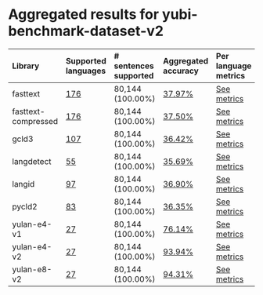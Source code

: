 # Aggregated results for yubi-benchmark-dataset-v2

| Library              | Supported languages                                                                                                                                                                      | # sentences supported   | Aggregated accuracy                                                                                                                                                      | Per language metrics                                                                                                                                                                               |
|:---------------------|:-----------------------------------------------------------------------------------------------------------------------------------------------------------------------------------------|:------------------------|:-------------------------------------------------------------------------------------------------------------------------------------------------------------------------|:---------------------------------------------------------------------------------------------------------------------------------------------------------------------------------------------------|
| fasttext             | [176](https://github.com/Yubi2Community/YubiAI/tree/benchmark/benchmark/results/yubi-benchmark-dataset-v2/fasttext/classification_performance_latn.md#supported-languages)            | 80,144 (100.00%)        | [37.97%](https://github.com/Yubi2Community/YubiAI/tree/benchmark/benchmark/results/yubi-benchmark-dataset-v2/fasttext/classification_performance_latn.md)             | [See metrics](https://github.com/Yubi2Community/YubiAI/tree/benchmark/benchmark/results/yubi-benchmark-dataset-v2/fasttext/classification_performance_latn.md#metrics-per-language)             |
| fasttext-compressed  | [176](https://github.com/Yubi2Community/YubiAI/tree/benchmark/benchmark/results/yubi-benchmark-dataset-v2/fasttext-compressed/classification_performance_latn.md#supported-languages) | 80,144 (100.00%)        | [37.50%](https://github.com/Yubi2Community/YubiAI/tree/benchmark/benchmark/results/yubi-benchmark-dataset-v2/fasttext-compressed/classification_performance_latn.md)  | [See metrics](https://github.com/Yubi2Community/YubiAI/tree/benchmark/benchmark/results/yubi-benchmark-dataset-v2/fasttext-compressed/classification_performance_latn.md#metrics-per-language)  |
| gcld3                | [107](https://github.com/Yubi2Community/YubiAI/tree/benchmark/benchmark/results/yubi-benchmark-dataset-v2/gcld3/classification_performance_latn.md#supported-languages)               | 80,144 (100.00%)        | [36.42%](https://github.com/Yubi2Community/YubiAI/tree/benchmark/benchmark/results/yubi-benchmark-dataset-v2/gcld3/classification_performance_latn.md)                | [See metrics](https://github.com/Yubi2Community/YubiAI/tree/benchmark/benchmark/results/yubi-benchmark-dataset-v2/gcld3/classification_performance_latn.md#metrics-per-language)                |
| langdetect           | [55](https://github.com/Yubi2Community/YubiAI/tree/benchmark/benchmark/results/yubi-benchmark-dataset-v2/langdetect/classification_performance_latn.md#supported-languages)           | 80,144 (100.00%)        | [35.69%](https://github.com/Yubi2Community/YubiAI/tree/benchmark/benchmark/results/yubi-benchmark-dataset-v2/langdetect/classification_performance_latn.md)           | [See metrics](https://github.com/Yubi2Community/YubiAI/tree/benchmark/benchmark/results/yubi-benchmark-dataset-v2/langdetect/classification_performance_latn.md#metrics-per-language)           |
| langid               | [97](https://github.com/Yubi2Community/YubiAI/tree/benchmark/benchmark/results/yubi-benchmark-dataset-v2/langid/classification_performance_latn.md#supported-languages)               | 80,144 (100.00%)        | [36.90%](https://github.com/Yubi2Community/YubiAI/tree/benchmark/benchmark/results/yubi-benchmark-dataset-v2/langid/classification_performance_latn.md)               | [See metrics](https://github.com/Yubi2Community/YubiAI/tree/benchmark/benchmark/results/yubi-benchmark-dataset-v2/langid/classification_performance_latn.md#metrics-per-language)               |
| pycld2               | [83](https://github.com/Yubi2Community/YubiAI/tree/benchmark/benchmark/results/yubi-benchmark-dataset-v2/pycld2/classification_performance_latn.md#supported-languages)               | 80,144 (100.00%)        | [36.35%](https://github.com/Yubi2Community/YubiAI/tree/benchmark/benchmark/results/yubi-benchmark-dataset-v2/pycld2/classification_performance_latn.md)               | [See metrics](https://github.com/Yubi2Community/YubiAI/tree/benchmark/benchmark/results/yubi-benchmark-dataset-v2/pycld2/classification_performance_latn.md#metrics-per-language)               |
| yulan-e4-v1    | [27](https://github.com/Yubi2Community/YubiAI/tree/benchmark/benchmark/results/yubi-benchmark-dataset-v2/yulan-e4-v1/classification_performance_latn.md#supported-languages)    | 80,144 (100.00%)        | [76.14%](https://github.com/Yubi2Community/YubiAI/tree/benchmark/benchmark/results/yubi-benchmark-dataset-v2/yulan-e4-v1/classification_performance_latn.md)    | [See metrics](https://github.com/Yubi2Community/YubiAI/tree/benchmark/benchmark/results/yubi-benchmark-dataset-v2/yulan-e4-v1/classification_performance_latn.md#metrics-per-language)    |
| yulan-e4-v2    | [27](https://github.com/Yubi2Community/YubiAI/tree/benchmark/benchmark/results/yubi-benchmark-dataset-v2/yulan-e4-v2/classification_performance_latn.md#supported-languages)    | 80,144 (100.00%)        | [93.94%](https://github.com/Yubi2Community/YubiAI/tree/benchmark/benchmark/results/yubi-benchmark-dataset-v2/yulan-e4-v2/classification_performance_latn.md)    | [See metrics](https://github.com/Yubi2Community/YubiAI/tree/benchmark/benchmark/results/yubi-benchmark-dataset-v2/yulan-e4-v2/classification_performance_latn.md#metrics-per-language)    |
| yulan-e8-v2 | [27](https://github.com/Yubi2Community/YubiAI/tree/benchmark/benchmark/results/yubi-benchmark-dataset-v2/yulan-e8-v2/classification_performance_latn.md#supported-languages) | 80,144 (100.00%)        | [94.31%](https://github.com/Yubi2Community/YubiAI/tree/benchmark/benchmark/results/yubi-benchmark-dataset-v2/yulan-e8-v2/classification_performance_latn.md) | [See metrics](https://github.com/Yubi2Community/YubiAI/tree/benchmark/benchmark/results/yubi-benchmark-dataset-v2/yulan-e8-v2/classification_performance_latn.md#metrics-per-language) |